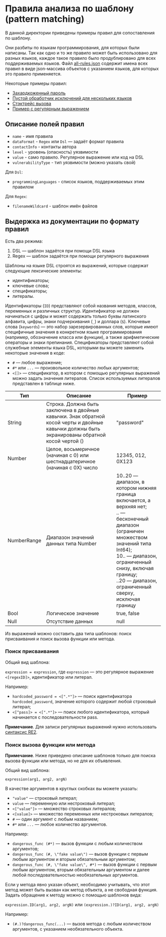 # Правила анализа по шаблону (pattern matching)
В данной директории приведены примеры правил для сопоставления по шаблону. 

Они разбиты по языкам программирования, для которых были написаны. Так как одно 
и то же правило может быть использовано для разных языков, каждое такое правило 
было продублировано для всех поддерживаемых языков. Файл 
[all-rules.json](./all-rules.json) содержит имена всех правил в виде json-массива 
объектов с указанием языков, для которых это правило применяется.  

Некоторые примеры правил:
- [Захардкоженный пароль](./rules/Hardcoded%20Password%20PM.pmrls.json)
- [Пустой обработчик исключений для нескольких языков](./rules/Hardcoded%20Password%20PM.pmrls.json)
- [Стэктрейс вызова](./rules/Information%20Exposure%20Through%20an%20Error%20Message.pmrls.json)
- [Пример с регулярным выражением](./rules/Hardcoded%20Token%20with%20Regex.pmrls.json)

## Описание полей правил

- `name` - имя правила
- `dataFormat` - `Regex` или `Dsl` — задаёт формат правила
- `contactInfo` - контакты автора
- `level` - уровень (опасность) уязвимости
- `value` - само правило. Регулярное выражение или код на DSL
- `vulnerabilityType` - тип уязвимости (можно указать свой)

Для `Dsl`:
- `programmingLanguages` - список языков, поддерживаемых этим правилом

Для `Regex`:
- `filenameWildcard` - шаблон имён файлов

## Выдержка из документации по формату правил
Есть два режима:

1. DSL — шаблон задаётся при помощи DSL языка
2. Regex — шаблон задаётся при помощи регулярного выражения

Шаблоны на языке DSL строятся из выражений, которые содержат следующие лексические
элементы:
- идентификаторы;
- ключевые слова;
- спецификаторы;
- литералы.

Идентификаторы (`ID`) представляют собой названия методов, классов, переменных и
различных структур. Идентификатор не должен начинаться с цифры и может содержать только
буквы латинского алфавита, цифры, знаки подчеркивания (`_`) и доллара (`$`).
Ключевые слова (`keywords`) — это набор зарезервированных слов, которые имеют
специфичные значения в конкретном языке программирования (например, обозначение
класса или функции), а также арифметические операторы и знаки препинания.
Спецификаторы представляют собой служебные элементы языка DSL, которыми вы можете
заменить некоторые значения в коде:
- `#` — любое выражение;
- `#*` или `...` — произвольное количество любых аргументов;
- `<[]>` — спецификатор, в котором с помощью регулярных выражений можно задать значения
литералов. Список используемых литералов представлен в таблице ниже.

| Тип         | Описание                                                                                                                                        | Пример                                                                                                                                                                                                                                                                     |
|-------------|-------------------------------------------------------------------------------------------------------------------------------------------------|----------------------------------------------------------------------------------------------------------------------------------------------------------------------------------------------------------------------------------------------------------------------------|
| String      | Строка. Должна быть заключена в двойные кавычки. Знак обратной косой черты и двойные кавычки должны быть экранированы обратной косой чертой (\) | "password"                                                                                                                                                                                                                                                                 |
| Number      | Целое, восьмеричное (начиная с 0) или шестнадцатеричное (начиная с 0X) число                                                                    | 12345, 012, 0X123                                                                                                                                                                                                                                                          |
| NumberRange | Диапазон значений данных типа Number                                                                                                            | 10..20 — диапазон, в котором нижняя граница включается, а верхняя нет; <br/>.. — бесконечный диапазон (ограничен множеством значений типа Int64); <br/> 10.. — диапазон, ограниченный снизу, включая границу; <br/> ..20 — диапазон, ограниченный сверху, исключая границу |
| Bool        | Логическое значение                                                                                                                             | true, false                                                                                                                                                                                                                                                                |
| Null        | Отсутствие данных                                                                                                                               | null                                                                                                                                                                                                                                                                       |

Из выражений можно составить два типа шаблонов: поиск присваивания и поиск вызова
функции или метода.

### Поиск присваивания
Общий вид шаблона:

`expression = expression`, где `expression` — это регулярное выражение `<[regexID]>`, идентификатор или литерал.

Например:
- `hardcoded_password = <[".*"]>` — поиск идентификатора `hardcoded_password`, значение которого содержит 
любой строковый литерал;
- `<[^pass]> = <[".*"]>` — поиск любого идентификатора, который начинается с последовательности pass.

**Примечание**. Для записи регулярных выражений нужно использовать 
[синтаксис RE2](https://github.com/google/re2/wiki/Syntax).

### Поиск вызова функции или метода
**Примечание**. Ниже приведено описание шаблонов только для поиска вызова функции или
метода, но не для их объявления.

Общий вид шаблона:

`expression(arg1, arg2, argN)`

В качестве аргументов в круглых скобках вы можете указать:
- `"value"` — строковый литерал;
- `value` — переменную или нестроковый литерал;
- `<["value"]>` — множество строковых литералов;
- `<[value]>` — множество переменных или нестроковых литералов;
- `#` — один аргумент с любым названием;
- `#*` или `...` — любое количество аргументов.

Например:
- `dangerous_func (#*)` — вызов функции с любым количеством аргументов;
- `dangerous_func (#, \"fake value\")` — вызов функции с первым любым аргументом
и вторым обязательным аргументом;
- `dangerous_func (#, \"fake value\", #*)` — вызов функции с первым любым
аргументом, вторым обязательным аргументом и далее любой последовательностью
необязательных аргументов.

Если у метода явно указан объект, необходимо учитывать, что этот метод может быть вызван
как метод объекта, а не свободная функция. Задать обращение к методу можно с помощью
шаблонов вида:

`expression.ID(arg1, arg2, argN)` или `(expression.)?ID(arg1, arg2, argN)`

Например:
- `(#.)?dangerous_func(...)` — вызов метода с любым количеством аргументов, c
указанием необязательного объекта.
